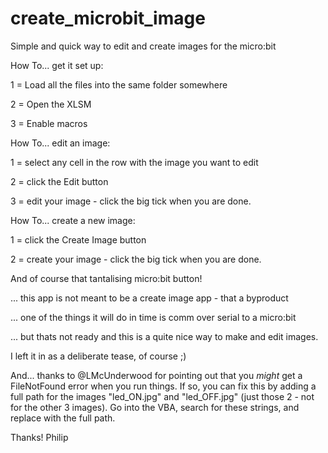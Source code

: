# create_microbit_image
Simple and quick way to edit and create images for the micro:bit

How To... get it set up:

1 = Load all the files into the same folder somewhere

2 = Open the XLSM

3 = Enable macros

How To... edit an image:

1 = select any cell  in the row with the image you want to edit

2 = click the Edit button

3 = edit your image - click the big tick when you are done.

How To... create a new image:

1 = click the Create Image button

2 = create your image - click the big tick when you are done.

And of course that tantalising micro:bit button!

... this app is not meant to be a create image app - that a byproduct

... one of the things it will do in time is comm over serial to a micro:bit

... but thats not ready and this is a quite nice way to make and edit images.

I left it in as a deliberate tease, of course ;)

And... thanks to @LMcUnderwood for pointing out that you *might* get a FileNotFound error when you run things.
If so, you can fix this by adding a full path for the images "led_ON.jpg" and "led_OFF.jpg" (just those 2 - not for the other 3 images).  Go into the VBA, search for these strings, and replace with the full path.

Thanks!
Philip
